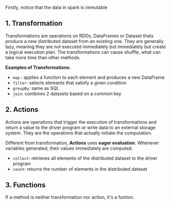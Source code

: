 
Firstly, notice that the data in spark is immutable

## 1.  Transformation
Transformations are operations on RDDs, DataFrames or Dataset thats produce a new distributed dataset from an existing one. They are generally lazy, meaning they are not executed immediately but immediately but create a logical execution plan. The transformations can cause shuffle, what can take more time than other methods.

**Examples of Transformations**: 
- ``map`` : applies a function to each element and produces a new DataFrame
- ``filter``: selects elements that satisfy a given condition
- ``groupBy``: same as SQL 
- ``join``: combines 2 datasets based on a common key
## 2. Actions
Actions are operations that trigger the execution of transformations and return a value to the driver program or write data to an external storage system. They are the operations that actually initiate the computation.

Different from transformation, **Actions** uses **eager evaluation**. Whenever variables generated, their values immediately are computed.

- ``collect``: retrieves all elements of the distributed dataset to the driver program
- ``count``: returns the number of elements in the distributed dataset

## 3. Functions
If a method is neither transformation nor action, it's a funtion. 